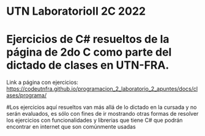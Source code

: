 # UTN LaboratorioII 2C 2022
# Ejercicios de C# resueltos de la página de 2do C como parte del dictado de clases en UTN-FRA.
Link a página con ejercicios: https://codeutnfra.github.io/programacion_2_laboratorio_2_apuntes/docs/clases/programa/

#Los ejercicios aquí resueltos van más allá de lo dictado en la cursada y no serán evaluados, es sólo con fines de ir mostrando otras formas de resolver los ejercicios con funcionalidades y librerias que tiene C# que podrán encontrar en internet que son comúnmente usadas
